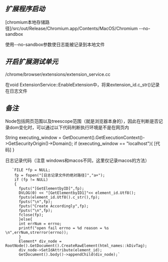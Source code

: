 ___扩展程序启动___
---------------
 [chromium本地存储路径]/src/out/Release/Chromium.app/Contents/MacOS/Chromium --no-sandbox

使用--no-sandbox参数使日志能被记录到本地文件

___开启扩展测试单元___
---------------
/chrome/browser/extensions/extension_service.cc

在void ExtensionService::EnableExtension中，将来extension_id.c_str()记录在日志文件



___备注___
---------------

Node包括网页范围以及treescope范围（就是浏览器本身的），因此在判断是否记录dom变化时，可以通过以下代码判断执行环境是不是在网页内


String executing_window = GetDocument().GetExecutionContext()->GetSecurityOrigin()->Domain();
 if (executing_window == "localhost"){
         [代码]
 }
 
 
 日志记录代码（注意 windows和macos不同，这里仅记录macos的方法）
       
       
       
       `FILE *fp = NULL;
        fp = fopen("[日志记录文件的绝对路径]","a+");
        if (fp != NULL)
        {
          fputs("[GetElementbyID]",fp);
          DVLOG(0) << "[GetElementbyID1]"<< element_id.Utf8();
          fputs(element_id.Utf8().c_str(),fp);
          fputs("\n",fp);
          fputs("Create Accordingly",fp);
          fputs("\n",fp);
          fclose(fp);
          }else{
          int errNum = errno;
          printf("open fail errno = %d reason = %s \n",errNum,strerror(errno));
          }
          Element* div_node =  RootNode().GetDocument().CreateRawElement(html_names::kDivTag);
          div_node->SetIdAttribute(element_id);
          GetDocument().body()->appendChild(div_node);`
        
